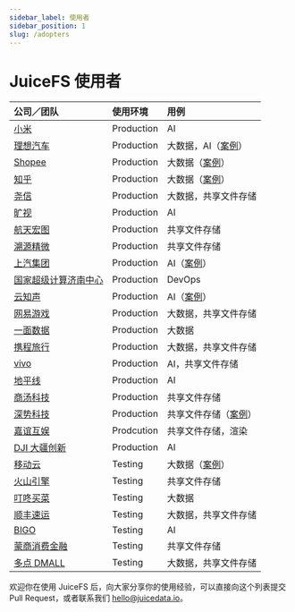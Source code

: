 ```yaml
---
sidebar_label: 使用者
sidebar_position: 1
slug: /adopters
---
```


# JuiceFS 使用者

| 公司／团队                                       | 使用环境   | 用例                                                                                             |
|:-------------------------------------------------|:-----------|:-------------------------------------------------------------------------------------------------|
| [小米](https://www.mi.com)                       | Production | AI                                                                                               |
| [理想汽车](https://www.lixiang.com)              | Production | 大数据，AI（[案例](https://juicefs.com/zh-cn/blog/li-auto-with-juicefs)）                        |
| [Shopee](https://shopee.com)                     | Production | 大数据（[案例](https://juicefs.com/zh-cn/blog/shopee-clickhouse-with-juicefs)）                  |
| [知乎](https://www.zhihu.com)                    | Production | 大数据（[案例](https://juicefs.com/zh-cn/blog/zhihu-flink-with-juicefs)）                        |
| [尧信](https://www.yaoxinhd.com)                 | Production | 大数据，共享文件存储                                                                             |
| [旷视](https://megvii.com)                       | Production | AI                                                                                               |
| [航天宏图](https://www.piesat.cn)                | Production | 共享文件存储                                                                                     |
| [溯源精微](https://www.geneway.cn)               | Production | 共享文件存储                                                                                     |
| [上汽集团](https://www.saicmotor.com/chinese/)   | Production | AI（[案例](https://juicefs.com/zh-cn/blog/performance-boost-3x-on-igear-platform)）              |
| [国家超级计算济南中心](https://www.nsccjn.cn/)   | Production | DevOps                                                                                           |
| [云知声](https://www.unisound.com)               | Production | AI（[案例](https://juicefs.com/zh-cn/blog/juicefs-support-ai-storage-at-unisound)）              |
| [网易游戏](https://game.163.com)                 | Production | 大数据，共享文件存储                                                                             |
| [一面数据](https://www.yimian.com.cn)            | Production | 大数据                                                                                           |
| [携程旅行](https://www.ctrip.com)                | Production | 大数据，共享文件存储                                                                             |
| [vivo](https://www.vivo.com)                     | Production | AI，共享文件存储                                                                                 |
| [地平线](https://horizon.ai)                     | Production | AI                                                                                               |
| [商汤科技](https://www.sensetime.com/cn)         | Production | 共享文件存储                                                                                     |
| [深势科技](https://www.dp.tech)                  | Production | 共享文件存储（[案例](https://juicefs.com/zh-cn/blog/dptech-ai-storage-in-multi-cloud-practice)） |
| [嘉谊互娱](http://www.joyient.com)               | Prodcution | 共享文件存储，渲染                                                                               |
| [DJI 大疆创新](https://www.dji.com/cn)           | Production | AI                                                                                               |
| [移动云](https://ecloud.he.chinamobile.com)      | Testing    | 大数据（[案例](https://juicefs.com/zh-cn/blog/juicefs-support-hbase-at-chinamobile-cloud)）      |
| [火山引擎](https://www.volcengine.com)           | Testing    | 共享文件存储                                                                                     |
| [叮咚买菜](https://www.100.me)                   | Testing    | 大数据                                                                                           |
| [顺丰速运](https://www.sf-express.com)           | Testing    | 大数据，共享文件存储                                                                             |
| [BIGO](https://bigo.tv)                          | Testing    | AI                                                                                               |
| [蒙商消费金融](https://www.mengshangxiaofei.com) | Testing    | 共享文件存储                                                                                     |
| [多点 DMALL](https://www.dmall.com)              | Testing    | 大数据，共享文件存储                                                                             |

欢迎你在使用 JuiceFS 后，向大家分享你的使用经验，可以直接向这个列表提交 Pull Request，或者联系我们 hello@juicedata.io。
